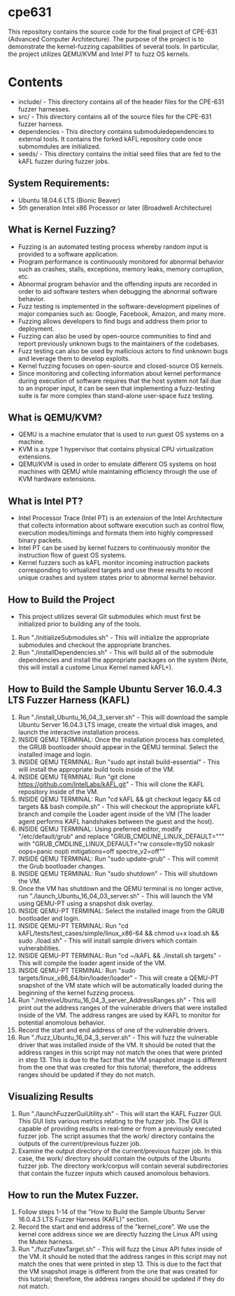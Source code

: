 # cpe631
This repository contains the source code for the final project of CPE-631 (Advanced Computer Architecture).
The purpose of the project is to demonstrate the kernel-fuzzing capabilities of several tools.
In particular, the project utilizes QEMU/KVM and Intel PT to fuzz OS kernels.

# Contents
 - include/     - This directory contains all of the header files for the CPE-631 fuzzer harnesses.
 - src/         - This directory contains all of the source files for the CPE-631 fuzzer harness.
 - dependencies - This directory contains submoduledependencies to external tools. It contains the forked kAFL repository code once submomdules are initialized.
 - seeds/       - This directory contains the initial seed files that are fed to the kAFL fuzzer during fuzzer jobs.

## System Requirements:
 - Ubuntu 18.04.6 LTS (Bionic Beaver)
 - 5th generation Intel x86 Processor or later (Broadwell Architecture)

## What is Kernel Fuzzing?
 - Fuzzing is an automated testing process whereby random input is provided to a software application.
 - Program performance is continuously monitored for abnormal behavior such as crashes, stalls, exceptions, memory leaks, memory corruption, etc.
 - Abnormal program behavior and the offending inputs are recorded in order to aid software testers when debugging the abnormal software behavior.
 - Fuzz testing is implemented in the software-development pipelines of major companies such as: Google, Facebook, Amazon, and many more.
 - Fuzzing allows developers to find bugs and address them prior to deployment.
 - Fuzzing can also be used by open-source communities to find and report previously unknown bugs to the maintainers of the codebases.
 - Fuzz testing can also be used by mallicious actors to find unknown bugs and leverage them to develop exploits.
 - Kernel fuzzing focuses on open-source and closed-source OS kernels.
 - Since monitoring and collecting information about kernel performance during execution of software requires that the host system not fail due to an inproper input, it can be seen that implementing a fuzz-testing suite is far more complex than stand-alone user-space fuzz testing.

## What is QEMU/KVM?
 - QEMU is a machine emulator that is used to run guest OS systems on a machine.
 - KVM is a type 1 hypervisor that contains physical CPU virtualization extensions.
 - QEMU/KVM is used in order to emulate different OS systems on host machines with QEMU while maintaining efficiency through the use of KVM hardware extensions.

## What is Intel PT?
 - Intel Processor Trace (Intel PT) is an extension of the Intel Architecture that collects information about software execution such as control flow, execution modes/timings and formats them into highly compressed binary packets.
 - Intel PT can be used by kernel fuzzers to continuously monitor the instruction flow of guest OS systems.
 - Kernel fuzzers such as kAFL monitor incoming instruction packets corresponding to virtualized targets and use these results to record unique crashes and system states prior to abnormal kernel behavior.

## How to Build the Project
 - This project utilizes several Git submodules which must first be initialized prior to building any of the tools.
 
 1.  Run "./initializeSubmodules.sh" - This will initialize the appropriate submodules and checkout the appropriate branches.
 2.  Run "./installDependencies.sh" - This will build all of the submodule dependencies and install the appropriate packages on the system (Note, this will install a custome Linux Kernel named kAFL+).

## How to Build the Sample Ubuntu Server 16.0.4.3 LTS Fuzzer Harness (KAFL)
 1.  Run "./install_Ubuntu_16_04_3_server.sh" - This will download the sample Ubuntu Server 16.04.3 LTS image, create the virtual disk images, and launch the interactive installation process.
 2.  INSIDE QEMU TERMINAL: Once the installation process has completed, the GRUB bootloader should appear in the QEMU terminal. Select the installed image and login.
 3.  INSIDE QEMU TERMINAL: Run "sudo apt install build-essential" - This will install the appropriate build tools inside of the VM.
 4.  INSIDE QEMU TERMINAL: Run "git clone https://github.com/IntelLabs/kAFL.git" - This will clone the KAFL repository inside of the VM.
 5.  INSIDE QEMU TERMINAL: Run "cd kAFL && git checkout legacy && cd targets && bash compile.sh" - This will checkout the appropriate kAFL branch and compile the Loader agent inside of the VM (The loader agent performs KAFL handshakes between the guest and the host).
 6.  INSIDE QEMU TERMINAL: Using preferred editor, modify "/etc/default/grub" and replace "GRUB_CMDLINE_LINUX_DEFAULT=""" with "GRUB_CMDLINE_LINUX_DEFAULT="rw console=ttyS0 nokaslr oops=panic nopti mitigations=off spectre_v2=off""
 7.  INSIDE QEMU TERMINAL: Run "sudo update-grub" - This will commit the Grub bootloader changes.
 8.  INSIDE QEMU TERMINAL: Run "sudo shutdown" - This will shutdown the VM.
 9.  Once the VM has shutdown and the QEMU terminal is no longer active, run "./launch_Ubuntu_16_04_03_server.sh" - This will launch the VM using QEMU-PT using a snapshot disk overlay.
 10.  INSIDE QEMU-PT TERMINAL: Select the installed image from the GRUB bootloader and login.
 11.  INSIDE QEMU-PT TERMINAL: Run "cd kAFL/tests/test_cases/simple/linux_x86-64 && chmod u+x load.sh && sudo ./load.sh" - This will install sample drivers which contain vulnerabilities.
 12. INSIDE QEMU-PT TERMINAL: Run "cd ~/kAFL && ./install.sh targets" - This will compile the loader agent inside of the VM.
 13. INSIDE QEMU-PT TERMINAL: Run "sudo targets/linux_x86_64/bin/loader/loader" - This will create a QEMU-PT snapshot of the VM state which will be automatically loaded during the beginning of the kernel fuzzing process.
 14. Run "./retreiveUbuntu_16_04_3_server_AddressRanges.sh" - This will print out the address ranges of the vulnerable drivers that were installed inside of the VM. The address ranges are used by KAFL to monitor for potential anomolous behavior.
 15. Record the start and end address of one of the vulnerable drivers.
 16. Run "./fuzz_Ubuntu_16_04_3_server.sh" - This will fuzz the vulnerable driver that was installed inside of the VM. It should be noted that the address ranges in this script may not match the ones that were printed in step 13. This is due to the fact that the VM snapshot image is different from the one that was created for this tutorial; therefore, the address ranges should be updated if they do not match.

## Visualizing Results
 1. Run "./launchFuzzerGuiUtility.sh" - This will start the KAFL Fuzzer GUI. This GUI lists various metrics relating to the fuzzer job. The GUI is capable of providing results in real-time or from a previously executed fuzzer job. The script assumes that the work/ directory contains the outputs of the current/previous fuzzer job.
 2. Examine the output directory of the current/previous fuzzer job. In this case, the work/ directory should contain the outputs of the Ubuntu fuzzer job. The directory work/corpus will contain several subdirectories that contain the fuzzer inputs which caused anomolous behaviors.

## How to run the Mutex Fuzzer.
 1.  Follow steps 1-14 of the "How to Build the Sample Ubuntu Server 16.0.4.3 LTS Fuzzer Harness (KAFL)" section.
 2.  Record the start and end address of the "kernel_core". We use the kernel core address since we are directly fuzzing the Linux API using the Mutex harness.
 3. Run "./fuzzFutexTarget.sh" - This will fuzz the Linux API futex inside of the VM. It should be noted that the address ranges in this script may not match the ones that were printed in step 13. This is due to the fact that the VM snapshot image is different from the one that was created for this tutorial; therefore, the address ranges should be updated if they do not match.
